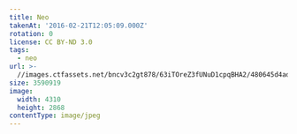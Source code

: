 ```yaml
---
title: Neo
takenAt: '2016-02-21T12:05:09.000Z'
rotation: 0
license: CC BY-ND 3.0
tags:
  - neo
url: >-
  //images.ctfassets.net/bncv3c2gt878/63iTOreZ3fUNuD1cpqBHA2/480645d4ad22363115a0f4712b304c1d/neo_24539377154_o
size: 3590919
image:
  width: 4310
  height: 2868
contentType: image/jpeg
---
```


